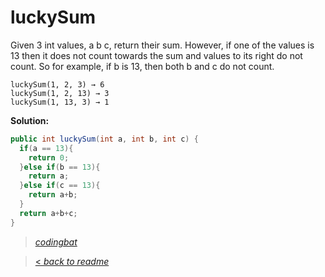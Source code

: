 # luckySum

Given 3 int values, a b c, return their sum. However, if one of the values is 13 then it does not count towards the sum and values to its right do not count. So for example, if b is 13, then both b and c do not count.

```
luckySum(1, 2, 3) → 6
luckySum(1, 2, 13) → 3
luckySum(1, 13, 3) → 1
```

**Solution:**

```java
public int luckySum(int a, int b, int c) {
  if(a == 13){
    return 0;
  }else if(b == 13){
    return a;
  }else if(c == 13){
    return a+b;
  }
  return a+b+c;
}
```

> _[codingbat](http://codingbat.com/prob/p130788)_

> [< _back to readme_](FINDREPLACEREADME)
